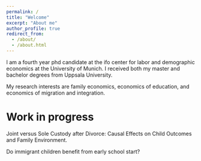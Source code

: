 ```yaml
---
permalink: /
title: "Welcome"
excerpt: "About me"
author_profile: true
redirect_from: 
  - /about/
  - /about.html
---
```


I am a fourth year phd candidate at the ifo center for labor and demographic economics at the University of Munich. I received both my master and bachelor degrees from Uppsala University.

 My research interests are family economics, economics of education, and economics of migration and integration.

Work in progress
======

Joint versus Sole Custody after Divorce: Causal Effects on Child Outcomes and Family Environment. 

Do immigrant children benefit from early school start? 

